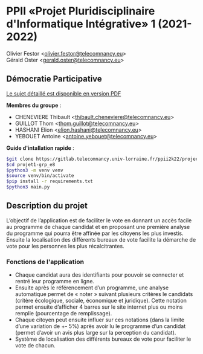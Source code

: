 # PPII «Projet Pluridisciplinaire d'Informatique Intégrative» 1 (2021-2022)

Olivier Festor <<olivier.festor@telecomnancy.eu>>  
Gérald Oster <<gerald.oster@telecomnancy.eu>>  

## Démocratie Participative

[Le sujet détaillé est disponible en version PDF](./Projet_2021_DP.pdf)

**Membres du groupe** :  

* CHENEVIERE Thibault <<thibault.cheneviere@telecomnancy.eu>>  
* GUILLOT Thom <<thom.guillot@telecomnancy.eu>>  
* HASHANI Elion <<elion.hashani@telecomnancy.eu>>  
* YEBOUET Antoine <<antoine.yebouet@telecomnancy.eu>>  

**Guide d'intallation rapide** :  

``` bash
$git clone https://gitlab.telecomnancy.univ-lorraine.fr/ppii2k22/project1-grp_e8.git
$cd projet1-grp_e8
$python3 -m venv venv
$source venv/bin/activate
$pip install -r requirements.txt
$python3 main.py
```

## **Description du projet**

L’objectif de l’application est de faciliter le vote en donnant un accès facile au programme de chaque candidat et en proposant une première analyse du programme qui pourra être affinée par les citoyens les plus investis. Ensuite la localisation des différents bureaux de vote facilite la démarche de vote pour les personnes les plus récalcitrantes.

### **Fonctions de l'application**

* Chaque candidat aura des identifiants pour pouvoir se connecter et rentré leur programme en ligne.
* Ensuite après le référencement d’un programme, une analyse automatique permet de « noter » suivant plusieurs critères le candidats (critère écologique, sociale, économique et juridique). Cette notation permet ensuite d’afficher 4 barres sur le site internet plus ou moins remplie (pourcentage de remplissage).
* Chaque citoyen peut ensuite influer sur ces notations (dans la limite d’une variation de +- 5%) après avoir lu le programme d’un candidat (permet d’avoir un avis plus large sur la perception du candidat).
* Système de localisation des différents bureaux de vote pour faciliter le vote de chacun.
